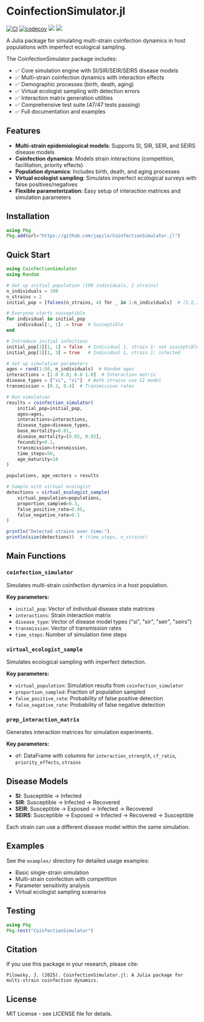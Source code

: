 # CoinfectionSimulator.jl

[![CI](https://github.com/japilo/CoinfectionSimulator.jl/workflows/CI/badge.svg)](https://github.com/japilo/CoinfectionSimulator.jl/actions)
[![codecov](https://codecov.io/gh/japilo/CoinfectionSimulator.jl/branch/main/graph/badge.svg)](https://codecov.io/gh/japilo/CoinfectionSimulator.jl)
[![](https://img.shields.io/badge/docs-stable-blue.svg)](https://japilo.github.io/CoinfectionSimulator.jl/stable)
[![](https://img.shields.io/badge/docs-dev-blue.svg)](https://japilo.github.io/CoinfectionSimulator.jl/dev)

A Julia package for simulating multi-strain coinfection dynamics in host populations with imperfect ecological sampling.

The CoinfectionSimulator package includes:
- ✅ Core simulation engine with SI/SIR/SEIR/SEIRS disease models
- ✅ Multi-strain coinfection dynamics with interaction effects  
- ✅ Demographic processes (birth, death, aging)
- ✅ Virtual ecologist sampling with detection errors
- ✅ Interaction matrix generation utilities
- ✅ Comprehensive test suite (47/47 tests passing)
- ✅ Full documentation and examples

## Features

- **Multi-strain epidemiological models**: Supports SI, SIR, SEIR, and SEIRS disease models
- **Coinfection dynamics**: Models strain interactions (competition, facilitation, priority effects)
- **Population dynamics**: Includes birth, death, and aging processes
- **Virtual ecologist sampling**: Simulates imperfect ecological surveys with false positives/negatives
- **Flexible parameterization**: Easy setup of interaction matrices and simulation parameters

## Installation

```julia
using Pkg
Pkg.add(url="https://github.com/japilo/CoinfectionSimulator.jl")
```

## Quick Start

```julia
using CoinfectionSimulator
using Random

# Set up initial population (100 individuals, 2 strains)
n_individuals = 100
n_strains = 2
initial_pop = [falses(n_strains, 4) for _ in 1:n_individuals]  # [S,E,I,R] states

# Everyone starts susceptible
for individual in initial_pop
    individual[:, 1] .= true  # Susceptible
end

# Introduce initial infections
initial_pop[1][1, 1] = false  # Individual 1, strain 1: not susceptible
initial_pop[1][1, 3] = true   # Individual 1, strain 1: infected

# Set up simulation parameters
ages = rand(1:50, n_individuals)  # Random ages
interactions = [1.0 0.8; 0.8 1.0]  # Interaction matrix
disease_types = ["si", "si"]  # Both strains use SI model
transmission = [0.3, 0.4]  # Transmission rates

# Run simulation
results = coinfection_simulator(
    initial_pop=initial_pop,
    ages=ages,
    interactions=interactions,
    disease_type=disease_types,
    base_mortality=0.01,
    disease_mortality=[0.02, 0.02],
    fecundity=0.1,
    transmission=transmission,
    time_steps=50,
    age_maturity=18
)

populations, age_vectors = results

# Sample with virtual ecologist
detections = virtual_ecologist_sample(
    virtual_population=populations,
    proportion_sampled=0.3,
    false_positive_rate=0.05,
    false_negative_rate=0.1
)

println("Detected strains over time:")
println(size(detections))  # (time_steps, n_strains)
```

## Main Functions

### `coinfection_simulator`

Simulates multi-strain coinfection dynamics in a host population.

**Key parameters:**
- `initial_pop`: Vector of individual disease state matrices
- `interactions`: Strain interaction matrix
- `disease_type`: Vector of disease model types ("si", "sir", "seir", "seirs")
- `transmission`: Vector of transmission rates
- `time_steps`: Number of simulation time steps

### `virtual_ecologist_sample`

Simulates ecological sampling with imperfect detection.

**Key parameters:**
- `virtual_population`: Simulation results from `coinfection_simulator`
- `proportion_sampled`: Fraction of population sampled
- `false_positive_rate`: Probability of false positive detection
- `false_negative_rate`: Probability of false negative detection

### `prep_interaction_matrix`

Generates interaction matrices for simulation experiments.

**Key parameters:**
- `df`: DataFrame with columns for `interaction_strength`, `cf_ratio`, `priority_effects`, `strains`

## Disease Models

- **SI**: Susceptible → Infected
- **SIR**: Susceptible → Infected → Recovered  
- **SEIR**: Susceptible → Exposed → Infected → Recovered
- **SEIRS**: Susceptible → Exposed → Infected → Recovered → Susceptible

Each strain can use a different disease model within the same simulation.

## Examples

See the `examples/` directory for detailed usage examples:
- Basic single-strain simulation
- Multi-strain coinfection with competition
- Parameter sensitivity analysis
- Virtual ecologist sampling scenarios

## Testing

```julia
using Pkg
Pkg.test("CoinfectionSimulator")
```

## Citation

If you use this package in your research, please cite:

```
Pilowsky, J. (2025). CoinfectionSimulator.jl: A Julia package for multi-strain coinfection dynamics.
```

## License

MIT License - see LICENSE file for details.
